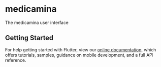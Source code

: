 # medicamina

The medicamina user interface

## Getting Started

For help getting started with Flutter, view our
[online documentation](https://flutter.dev/docs), which offers tutorials,
samples, guidance on mobile development, and a full API reference.
